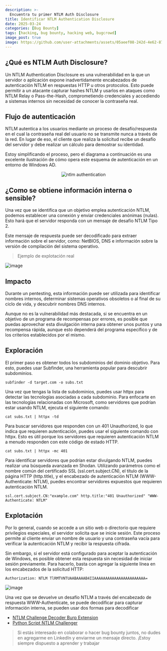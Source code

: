 ```yaml
---
description: >-
  Encuentra tu primer NTLM Auth Disclosure
title: Identificar NTLM Authentication Disclosure
date: 2025-03-24
categories: [Bug Bounty]
tags: [hacking, bug bounty, hacking web, bugcrowd]
image_post: true
image: https://github.com/user-attachments/assets/05aeef08-242d-4e62-874d-762a34c5c4af
---
```


## ¿Qué es NTLM Auth Disclosure?

Un NTLM Authentication Disclosure es una vulnerabilidad en la que un servidor o aplicación expone inadvertidamente encabezados de autenticación NTLM en respuestas HTTP u otros protocolos. Esto puede permitir a un atacante capturar hashes NTLM y usarlos en ataques como NTLM Relay o Pass-the-Hash, comprometiendo credenciales y accediendo a sistemas internos sin necesidad de conocer la contraseña real.

## Flujo de autenticación

NTLM autentica a los usuarios mediante un proceso de desafío/respuesta en el cual la contraseña real del usuario no se transmite nunca a través de la red. En lugar de eso, el cliente que realiza la solicitud recibe un desafío del servidor y debe realizar un cálculo para demostrar su identidad.

Estoy simplificando el proceso, pero el diagrama a continuación es una excelente ilustración de cómo opera este esquema de autenticación en un entorno de Windows AD.


<div align="center">
  <img src="https://github.com/user-attachments/assets/732c1ee4-5665-4e54-a0f3-566ea981b993" alt="ntlm authentication">
</div>


## ¿Como se obtiene información interna o sensible?

Una vez que se identifica que un objetivo emplea autenticación NTLM, podemos establecer una conexión y enviar credenciales anónimas (nulas). Esto hará que el servidor responda con un mensaje de desafío NTLM Tipo 2.

Este mensaje de respuesta puede ser decodificado para extraer información sobre el servidor, como: NetBIOS, DNS e información sobre la versión de compilación del sistema operativo.

> Ejemplo de explotación real

![image](https://github.com/user-attachments/assets/46efd4ad-4cb2-411e-996a-3b4a61807f96)

## Impacto

Durante un pentesting, esta información puede ser utilizada para identificar nombres internos, determinar sistemas operativos obsoletos o al final de su ciclo de vida, y descubrir nombres DNS internos.

Aunque no es la vulnerabilidad más destacada, si se encuentra en un objetivo de un programa de recompensas por errores, es posible que puedas aprovechar esta divulgación interna para obtener unos puntos y una recompensa rápida, aunque esto dependerá del programa específico y de los criterios establecidos por el mismo.

## Exploración

El primer paso es obtener todos los subdominios del dominio objetivo. Para esto, puedes usar Subfinder, una herramienta popular para descubrir subdominios.

```
subfinder -d target.com -o subs.txt
```

Una vez que tengas la lista de subdominios, puedes usar httpx para detectar las tecnologías asociadas a cada subdominio. Para enfocarte en las tecnologías relacionadas con Microsoft, como servidores que podrían estar usando NTLM, ejecuta el siguiente comando:

```
cat subs.txt | httpx -td
```

Para buscar servidores que responden con un 401 Unauthorized, lo que indica que requieren autenticación, puedes usar el siguiente comando con httpx. Esto es útil porque los servidores que requieren autenticación NTLM a menudo responden con este código de estado HTTP.

```
cat subs.txt | httpx -mc 401
```

Para identificar servidores que podrían estar divulgando NTLM, puedes realizar una búsqueda avanzada en Shodan. Utilizando parámetros como el nombre común del certificado SSL (ssl.cert.subject.CN), el título de la página HTTP (http.title), y el encabezado de autenticación NTLM (WWW-Authenticate: NTLM), puedes encontrar servidores expuestos que requieren autenticación NTLM.

```
ssl.cert.subject.CN:"example.com" http.title:"401 Unauthorized" "WWW-Authenticate: NTLM"
```

## Explotación

Por lo general, cuando se accede a un sitio web o directorio que requiere privilegios especiales, el servidor solicita que se inicie sesión. Este proceso permite al cliente enviar un nombre de usuario y una contraseña vacía para verificar la autenticación NTLM y recibir la respuesta cifrada.

Sin embargo, si el servidor está configurado para aceptar la autenticación de Windows, es posible obtener esta respuesta sin necesidad de iniciar sesión previamente. Para hacerlo, basta con agregar la siguiente línea en los encabezados de la solicitud HTTP:

```
Authorization: NTLM TlRMTVNTUAABAAAAB4IIAAAAAAAAAAAAAAAAAAAAAAA=
```

![image](https://github.com/user-attachments/assets/08453059-bc94-4104-b3a5-cf2acac96e02)

Una vez que se devuelve un desafío NTLM a través del encabezado de respuesta WWW-Authenticate, se puede decodificar para capturar información interna, se pueden usar dos formas para decodificar

* [NTLM Challenge Decoder Burp Extension](https://portswigger.net/bappstore/30d095e075e64a109b8d12fc8281b5e3)
* [Python Script NTLM Challenger](https://github.com/nopfor/ntlm_challenger)


> Si estás interesado en colaborar o hacer bug bounty juntos, no dudes en agregarme en LinkedIn y enviarme un mensaje directo. ¡Estoy siempre dispuesto a aprender y trabajar
